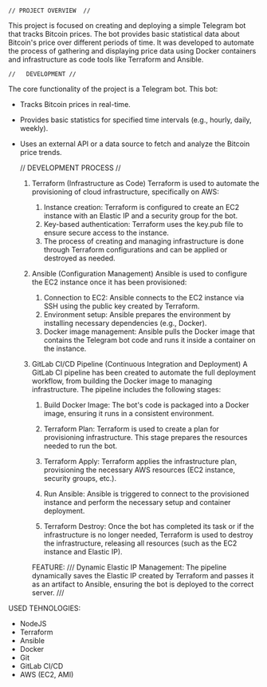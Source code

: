    // PROJECT OVERVIEW  //
This project is focused on creating and deploying a simple Telegram bot that tracks Bitcoin prices. The bot provides basic statistical data about Bitcoin's price over different periods of time. It was developed to automate the process of gathering and displaying price data using Docker containers and infrastructure as code tools like Terraform and Ansible.

    //   DEVELOPMENT //
The core functionality of the project is a Telegram bot. This bot:
 - Tracks Bitcoin prices in real-time.
 - Provides basic statistics for specified time intervals (e.g., hourly, daily, weekly).
 - Uses an external API or a data source to fetch and analyze the Bitcoin price trends.

   //   DEVELOPMENT PROCESS   //
    1. Terraform (Infrastructure as Code)
    Terraform is used to automate the provisioning of cloud infrastructure, specifically on AWS:
        1. Instance creation: Terraform is configured to create an EC2 instance with an Elastic IP and a security group for the bot.
        2. Key-based authentication: Terraform uses the key.pub file to ensure secure access to the instance.
        3. The process of creating and managing infrastructure is done through Terraform configurations and can be applied or destroyed as needed.

    2. Ansible (Configuration Management)
    Ansible is used to configure the EC2 instance once it has been provisioned:
        1. Connection to EC2: Ansible connects to the EC2 instance via SSH using the public key created by Terraform.
        1. Environment setup: Ansible prepares the environment by installing necessary dependencies (e.g., Docker).
        3. Docker image management: Ansible pulls the Docker image that contains the Telegram bot code and runs it inside a container on the instance.

    3. GitLab CI/CD Pipeline (Continuous Integration and Deployment)
    A GitLab CI pipeline has been created to automate the full deployment workflow, from building the Docker image to managing infrastructure. The pipeline includes the following stages:

        1. Build Docker Image:
        The bot's code is packaged into a Docker image, ensuring it runs in a consistent environment.

        2. Terraform Plan:
        Terraform is used to create a plan for provisioning infrastructure. This stage prepares the resources needed to run the bot.

        3. Terraform Apply:
        Terraform applies the infrastructure plan, provisioning the necessary AWS resources (EC2 instance, security groups, etc.).

        4. Run Ansible:
        Ansible is triggered to connect to the provisioned instance and perform the necessary setup and container deployment.

        5. Terraform Destroy:
        Once the bot has completed its task or if the infrastructure is no longer needed, Terraform is used to destroy the infrastructure, releasing all resources (such as the EC2 instance and Elastic IP).

        FEATURE:
     ///   Dynamic Elastic IP Management: The pipeline dynamically saves the Elastic IP created by Terraform and passes it as an artifact to Ansible, ensuring the bot is deployed to the correct server.  ///


USED TEHNOLOGIES:
- NodeJS
- Terraform  
- Ansible
- Docker
- Git  
- GitLab CI/CD  
- AWS (EC2, AMI)  
